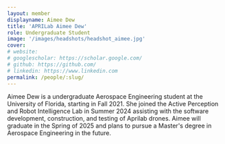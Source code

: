 ```yaml
---
layout: member
displayname: Aimee Dew 
title: 'APRILab Aimee Dew'
role: Undergraduate Student
image: '/images/headshots/headshot_aimee.jpg'
cover:
# website: 
# googlescholar: https://scholar.google.com/
# github: https://github.com/
# linkedin: https://www.linkedin.com
permalink: /people/:slug/
---
```

<!-- Put your biography here -->
Aimee Dew is a undergraduate Aerospace Engineering student at the University of Florida, starting in Fall 2021. She joined the Active Perception and Robot Intelligence Lab in Summer 2024 assisting with the software development, construction, and testing of Aprilab drones. Aimee will graduate in the Spring of 2025 and plans to pursue a Master's degree in Aerospace Engineering in the future.
